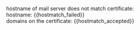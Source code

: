 
hostname of mail server does not match certificate:  
hostname: {{hostmatch_failed}}  
domains on the certificate: {{hostmatch_accepted}}
